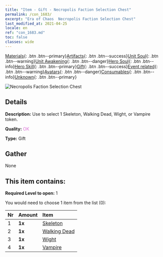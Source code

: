 ```yaml
---
title: "Item - Gift - Necropolis Faction Selection Chest"
permalink: /con_1683/
excerpt: "Era of Chaos  Necropolis Faction Selection Chest"
last_modified_at: 2021-04-25
locale: en
ref: "con_1683.md"
toc: false
classes: wide
---
```

 [Materials](/Items/){: .btn .btn--primary}[Artifacts](/Items/Artifacts/){: .btn .btn--success}[Unit Soul](/Items/UnitSoul/){: .btn .btn--warning}[Unit Awakening](/Items/UnitAwakening/){: .btn .btn--danger}[Hero Soul](/Items/HeroSoul/){: .btn .btn--info}[Hero Skill](/Items/HeroSkill/){: .btn .btn--primary}[Gift](/Items/Gift/){: .btn .btn--success}[Event related](/Items/Events/){: .btn .btn--warning}[Avatars](/Items/Avatars/){: .btn .btn--danger}[Consumables](/Items/Consumables/){: .btn .btn--info}[Unknown](/Items/Unknown/){: .btn .btn--primary}

 ![Necropolis Faction Selection Chest](/images/t/i_907282.png)

## Details
 **Description:** Use to select 1 Skeleton, Walking Dead, Wight, or Vampire token.

 **Quality:** <span style="color: #DA70D6">OK</span>

 **Type:** Gift

## Gather

  None

## This item contains:

 **Required Level to open:** 1

 You would need to choose 1 item from the list (0):

  | Nr | Amount |     Item    |
  |:---|:-------|:------------|
  | 1 |  **1x** | [Skeleton](/Items/unt_208/) |  | 
  | 2 |  **1x** | [Walking Dead](/Items/unt_209/) |  | 
  | 3 |  **1x** | [Wight](/Items/unt_210/) |  | 
  | 4 |  **1x** | [Vampire](/Items/unt_211/) |  | 
